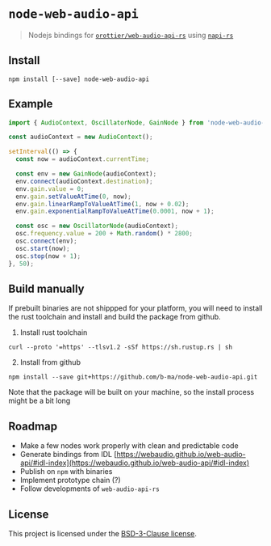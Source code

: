 # `node-web-audio-api`

> Nodejs bindings for [`orottier/web-audio-api-rs`](https://github.com/orottier/web-audio-api-rs/) using [`napi-rs`](https://github.com/napi-rs/napi-rs/)

## Install

```
npm install [--save] node-web-audio-api
```

## Example

```js
import { AudioContext, OscillatorNode, GainNode } from 'node-web-audio-api';

const audioContext = new AudioContext();

setInterval(() => {
  const now = audioContext.currentTime;

  const env = new GainNode(audioContext);
  env.connect(audioContext.destination);
  env.gain.value = 0;
  env.gain.setValueAtTime(0, now);
  env.gain.linearRampToValueAtTime(1, now + 0.02);
  env.gain.exponentialRampToValueAtTime(0.0001, now + 1);

  const osc = new OscillatorNode(audioContext);
  osc.frequency.value = 200 + Math.random() * 2800;
  osc.connect(env);
  osc.start(now);
  osc.stop(now + 1);
}, 50);
```



## Build manually

If prebuilt binaries are not shippped for your platform, you will need to install 
the rust toolchain and install and build the package from github.

1. Install rust toolchain

```
curl --proto '=https' --tlsv1.2 -sSf https://sh.rustup.rs | sh
```

2. Install from github

```
npm install --save git+https://github.com/b-ma/node-web-audio-api.git
```

Note that the package will be built on your machine, so the install process might be a bit long

## Roadmap

- Make a few nodes work properly with clean and predictable code
- Generate bindings from IDL [https://webaudio.github.io/web-audio-api/#idl-index](https://webaudio.github.io/web-audio-api/#idl-index)
- Publish on `npm` with binaries
- Implement prototype chain (?)
- Follow developments of `web-audio-api-rs`

## License

This project is licensed under the [BSD-3-Clause license](./LICENSE).

